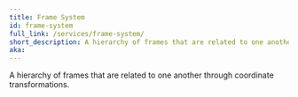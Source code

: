 ```yaml
---
title: Frame System
id: frame-system
full_link: /services/frame-system/
short_description: A hierarchy of frames that are related to one another through coordinate transformations.
aka:
---
```

A hierarchy of frames that are related to one another through coordinate transformations.
